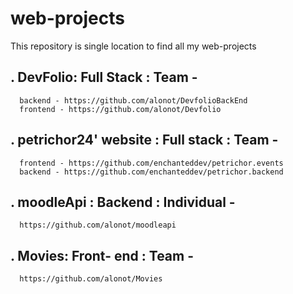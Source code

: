 # web-projects

This repository is single location to find all my web-projects

  ## .  DevFolio: Full Stack : Team -
      backend - https://github.com/alonot/DevfolioBackEnd
      frontend - https://github.com/alonot/Devfolio
  ## .  petrichor24' website : Full stack : Team -
      frontend - https://github.com/enchanteddev/petrichor.events
      backend - https://github.com/enchanteddev/petrichor.backend
  ## .  moodleApi : Backend : Individual -
      https://github.com/alonot/moodleapi
  ## .  Movies: Front- end : Team - 
      https://github.com/alonot/Movies
